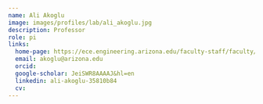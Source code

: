 ```yaml
---
name: Ali Akoglu
image: images/profiles/lab/ali_akoglu.jpg
description: Professor
role: pi
links:
  home-page: https://ece.engineering.arizona.edu/faculty-staff/faculty/ali-akoglu
  email: akoglu@arizona.edu
  orcid: 
  google-scholar: JeiSWR8AAAAJ&hl=en
  linkedin: ali-akoglu-35810b84
  cv: 
---
```


